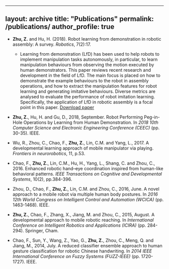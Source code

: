 <!-- Global site tag (gtag.js) - Google Analytics -->
<script async src="https://www.googletagmanager.com/gtag/js?id=UA-177229591-1"></script>
<script>
  window.dataLayer = window.dataLayer || [];
  function gtag(){dataLayer.push(arguments);}
  gtag('js', new Date());

  gtag('config', 'UA-177229591-1');
</script>


---
layout: archive
title: "Publications"
permalink: /publications/
author_profile: true
---


* **Zhu, Z.** and Hu, H. (2018). Robot learning from demonstration in robotic assembly: A survey. <var>Robotics</var>, 7(2):17.
    * Learning from demonstration (LfD) has been used to help robots to implement manipulation tasks autonomously, in particular, to learn manipulation behaviours from observing the motion executed by human demonstrators. This paper reviews recent research and development in the field of LfD. The main focus is placed on how to demonstrate the example behaviours to the robot in assembly operations, and how to extract the manipulation features for robot learning and generating imitative behaviours. Diverse metrics are analysed to evaluate the performance of robot imitation learning. Specifically, the application of LfD in robotic assembly is a focal point in this paper. [Download paper](http://zuyuanzhu.github.io/files/Zhu2018-Survey.pdf)

* **Zhu, Z.**, Hu, H. and Gu, D., 2018, September. Robot Performing Peg-in-Hole Operations by Learning from Human Demonstration. In <var>2018 10th Computer Science and Electronic Engineering Conference (CEEC)</var> (pp. 30-35). IEEE.

* Wu, R., Zhou, C., Chao, F., **Zhu, Z.**, Lin, C.M. and Yang, L., 2017. A developmental learning approach of mobile manipulator via playing. <var>Frontiers in neurorobotics</var>, 11, p.53.

* Chao, F., **Zhu, Z.**, Lin, C.M., Hu, H., Yang, L., Shang, C. and Zhou, C., 2016. Enhanced robotic hand–eye coordination inspired from human-like behavioral patterns. <var>IEEE Transactions on Cognitive and Developmental Systems</var>, 10(2), pp.384-396.

* Zhou, D., Chao, F., **Zhu, Z.**, Lin, C.M. and Zhou, C., 2016, June. A novel approach to a mobile robot via multiple human body postures. In <var>2016 12th World Congress on Intelligent Control and Automation (WCICA)</var> (pp. 1463-1468). IEEE.

* **Zhu, Z.**, Chao, F., Zhang, X., Jiang, M. and Zhou, C., 2015, August. A developmental approach to mobile robotic reaching. In <var>International Conference on Intelligent Robotics and Applications (ICIRA)</var> (pp. 284-294). Springer, Cham.

* Chao, F., Sun, Y., Wang, Z., Yao, G., **Zhu, Z.**, Zhou, C., Meng, Q. and Jiang, M., 2014, July. A reduced classifier ensemble approach to human gesture classification for robotic Chinese handwriting. In <var>2014 IEEE International Conference on Fuzzy Systems (FUZZ-IEEE)</var> (pp. 1720-1727). IEEE.





<!-- {% if author.googlescholar %}
  You can also find my articles on <u><a href="{{author.googlescholar}}">my Google Scholar profile</a>.</u>
{% endif %}

{% include base_path %}

{% for post in site.publications reversed %}
  {% include archive-single.html %}
{% endfor %} -->
